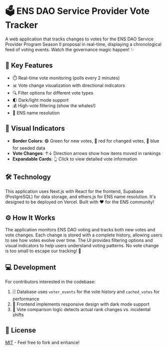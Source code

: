 <!-- Last updated: May 11, 2025 -->

# 🗳️ ENS DAO Service Provider Vote Tracker

A web application that tracks changes to votes for the ENS DAO Service Provider Program Season II proposal in real-time, displaying a chronological feed of voting events. Watch the governance magic happen! ✨

## 🔑 Key Features

- ⏱️ Real-time vote monitoring (polls every 2 minutes)
- 📊 Vote change visualization with directional indicators
- 🔍 Filter options for different vote types
- 🌓 Dark/light mode support
- 💰 High-vote filtering (show the whales!)
- 📛 ENS name resolution

## 🎨 Visual Indicators

- **Border Colors**: 🟢 Green for new votes, 🔴 red for changed votes, 🔵 blue for seeded data
- **Vote Changes**: ↑↓ Direction arrows show how items moved in rankings
- **Expandable Cards**: 👆 Click to view detailed vote information

## 🛠️ Technology

This application uses Next.js with React for the frontend, Supabase (PostgreSQL) for data storage, and ethers.js for ENS name resolution. It's designed to be deployed on Vercel. Built with ❤️ for the ENS community!

## ⚙️ How It Works

The application monitors ENS DAO voting and tracks both new votes and vote changes. Each change is stored with a complete history, allowing users to see how votes evolve over time. The UI provides filtering options and visual indicators to help users understand voting patterns. No vote change is too small to escape our tracking! 👀

## 💻 Development

For contributors interested in the codebase:

1. 🗄️ Database uses `voter_events` for the vote history and `cached_votes` for performance
2. 📱 Frontend implements responsive design with dark mode support
3. 🧠 Vote comparison logic detects actual rank changes vs. incidental shifts

## 📜 License

[MIT](LICENSE) - Feel free to fork and enhance!
